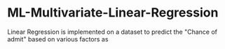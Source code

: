 # ML-Multivariate-Linear-Regression
Linear Regression is implemented on a dataset to predict the "Chance of admit" based on various factors as 
